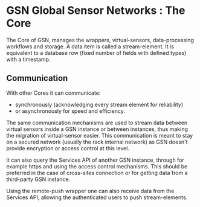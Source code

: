 # GSN Global Sensor Networks : The Core

The Core of GSN, manages the wrappers, virtual-sensors,
data-processing workflows and storage.
A data item is called a stream-element.
It is equivalent to a database row (fixed number of fields with defined types)
with a timestamp.

## Communication

With other Cores it can communicate:

- synchronously (acknowledging every stream element for reliability)
- or asynchronously for speed and efficiency.

The same communication mechanisms are used to
stream data between virtual sensors inside a GSN instance or between instances,
thus making the migration of virtual-sensor easier.
This communication is meant to stay on a secured network (usually the rack
internal network) as GSN doesn't provide encryption or access control
at this level.

It can also query the Services API of another GSN instance,
through for example https and using the access control mechanisms.
This should be preferred in the case of cross-sites connection or
for getting data from a third-party GSN instance.

Using the remote-push wrapper one can also receive data from
the Services API, allowing the authenticated users to push stream-elements.

